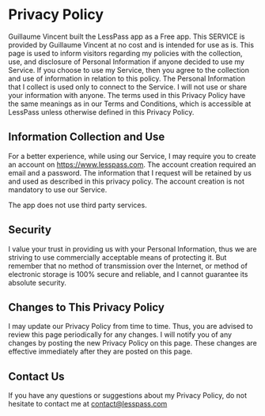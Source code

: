 # Privacy Policy

Guillaume Vincent built the LessPass app as a Free app. This SERVICE is provided by Guillaume Vincent at no cost and is intended for use as is.
This page is used to inform visitors regarding my policies with the collection, use, and disclosure of Personal Information if anyone decided to use my Service.
If you choose to use my Service, then you agree to the collection and use of information in relation to this policy. The Personal Information that I collect is used only to connect to the Service. I will not use or share your information with anyone.
The terms used in this Privacy Policy have the same meanings as in our Terms and Conditions, which is accessible at LessPass unless otherwise defined in this Privacy Policy.
## Information Collection and Use
For a better experience, while using our Service, I may require you to create an account on https://www.lesspass.com. The account creation required an email and a password. The information that I request will be retained by us and used as described in this privacy policy.
The account creation is not mandatory to use our Service.

The app does not use third party services.

## Security
I value your trust in providing us with your Personal Information, thus we are striving to use commercially acceptable means of protecting it. But remember that no method of transmission over the Internet, or method of electronic storage is 100% secure and reliable, and I cannot guarantee its absolute security.

## Changes to This Privacy Policy
I may update our Privacy Policy from time to time. Thus, you are advised to review this page periodically for any changes. I will notify you of any changes by posting the new Privacy Policy on this page. These changes are effective immediately after they are posted on this page.

## Contact Us
If you have any questions or suggestions about my Privacy Policy, do not hesitate to contact me at contact@lesspass.com

